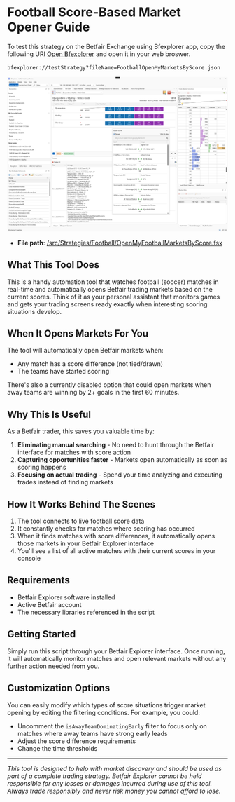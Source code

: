 # Football Score-Based Market Opener Guide

To test this strategy on the Betfair Exchange using Bfexplorer app, copy the following URI [Open Bfexplorer](bfexplorer://testStrategy?fileName=FootballTradeOverUnder.json) and open it in your web broswer.

```
bfexplorer://testStrategy?fileName=FootballOpenMyMarketsByScore.json
```

![Bfexplorer running Open my Markets by Score!](/docs/Strategies/Football/images/OpenMyMarketsByScore.png "Bfexplorer running Open my Markets by Score")

- **File path**: [/src/Strategies/Football/OpenMyFootballMarketsByScore.fsx](/src/Strategies/Football/OpenMyFootballMarketsByScore.fsx)

## What This Tool Does

This is a handy automation tool that watches football (soccer) matches in real-time and automatically opens Betfair trading markets based on the current scores. Think of it as your personal assistant that monitors games and gets your trading screens ready exactly when interesting scoring situations develop.

## When It Opens Markets For You

The tool will automatically open Betfair markets when:

- Any match has a score difference (not tied/drawn)
- The teams have started scoring

There's also a currently disabled option that could open markets when away teams are winning by 2+ goals in the first 60 minutes.

## Why This Is Useful

As a Betfair trader, this saves you valuable time by:

1. **Eliminating manual searching** - No need to hunt through the Betfair interface for matches with score action
2. **Capturing opportunities faster** - Markets open automatically as soon as scoring happens
3. **Focusing on actual trading** - Spend your time analyzing and executing trades instead of finding markets

## How It Works Behind The Scenes

1. The tool connects to live football score data
2. It constantly checks for matches where scoring has occurred
3. When it finds matches with score differences, it automatically opens those markets in your Betfair Explorer interface
4. You'll see a list of all active matches with their current scores in your console

## Requirements

- Betfair Explorer software installed
- Active Betfair account
- The necessary libraries referenced in the script

## Getting Started

Simply run this script through your Betfair Explorer interface. Once running, it will automatically monitor matches and open relevant markets without any further action needed from you.

## Customization Options

You can easily modify which types of score situations trigger market opening by editing the filtering conditions. For example, you could:

- Uncomment the `isAwayTeamDominatingEarly` filter to focus only on matches where away teams have strong early leads
- Adjust the score difference requirements
- Change the time thresholds

---

*This tool is designed to help with market discovery and should be used as part of a complete trading strategy. Betfair Explorer cannot be held responsible for any losses or damages incurred during use of this tool. Always trade responsibly and never risk money you cannot afford to lose.*